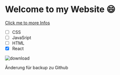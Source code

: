 # Welcome to my Website 😄

[Click me to more Infos](https://google.com)

- [ ] CSS
- [ ] JavaSript
- [ ] HTML
- [x] React

![download](https://github.com/proximity85/first-Repo/assets/147039548/bfcd25ec-acf1-422e-ad4a-961f24fdcd92)


Änderung für backup zu Github
